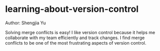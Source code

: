 # learning-about-version-control
  Author: Shengjia Yu

Solving merge conflicts is easy!
I like version control because it helps me collaborate with my team efficiently and track changes.
I find merge conflicts to be one of the most frustrating aspects of version control.
